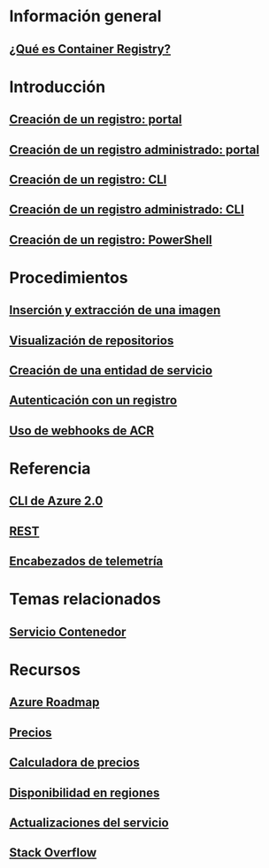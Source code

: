 # Información general

## [¿Qué es Container Registry?](container-registry-intro.md)

# Introducción
## [Creación de un registro: portal](container-registry-get-started-portal.md)
## [Creación de un registro administrado: portal](container-registry-managed-get-started-portal.md)
## [Creación de un registro: CLI](container-registry-get-started-azure-cli.md)
## [Creación de un registro administrado: CLI](container-registry-managed-get-started-azure-cli.md)
## [Creación de un registro: PowerShell](container-registry-get-started-powershell.md)

# Procedimientos

## [Inserción y extracción de una imagen](container-registry-get-started-docker-cli.md)
## [Visualización de repositorios](container-registry-repositories.md)
## [Creación de una entidad de servicio](../azure-resource-manager/resource-group-create-service-principal-portal.md?toc=%2fazure%2fcontainer-registry%2ftoc.json)
## [Autenticación con un registro](container-registry-authentication.md)
## [Uso de webhooks de ACR](./container-registry-webhook.md)

# Referencia

## [CLI de Azure 2.0](/cli/azure/acr)
## [REST](/rest/api/containerregistry)
## [Encabezados de telemetría](container-registry-headers.md)

# Temas relacionados

## [Servicio Contenedor](/azure/container-service/)

# Recursos
## [Azure Roadmap](https://azure.microsoft.com/roadmap/?category=containers)
## [Precios](https://azure.microsoft.com/pricing/details/container-registry/)
## [Calculadora de precios](https://azure.microsoft.com/pricing/calculator/)
## [Disponibilidad en regiones](https://azure.microsoft.com/regions/services/)
## [Actualizaciones del servicio](https://azure.microsoft.com/en-us/updates/?product=container-registry&updatetype=&platform=)
## [Stack Overflow](http://stackoverflow.com/questions/tagged/azure-container-registry)
